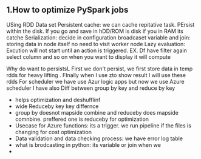 ## 1.How to optimize PySpark jobs
USing RDD Data set
Persistent cache: we can cache repitative task. PErsist within the disk. If you go and save in hDD/ROM is disk if you in RAM its catche
Serialization: decide in configuration
broadcaset variable and join: storing data in node itself no need to visit  worker node
Lazy evaluation: Excution will not start until an action is triggered. EX. Df have filter again select column and so on 
when you want to display it will compute

Why do want to persistsL
First we don't persist, we first store data in temp rdds for heavy lifting . FInally when I use zto show result I will use these rdds
For scheduler we have use Azur logic apps but now we use Azure scheduler
I have also 
Diff between group by key and reduce by key 
 - helps optimization and deshufflinf
 - wide Reduceby key key differnce  
 - group by doesnot mapside combine and reduceby does mapside comnbine. preffered one is reduceby for optimization
 -  Usecase for Azure functions: its a trigger. we run pipeline if the files is changing for cost optimization 
 -  Data validation and data checking process: we have error log table 
 -   what is brodcasting in python: its variable or join when we 
 -    
